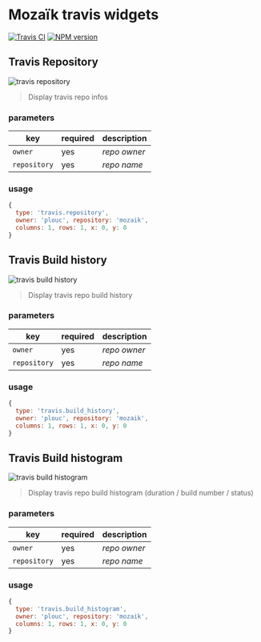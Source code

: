 # Mozaïk travis widgets

[![Travis CI](https://img.shields.io/travis/plouc/mozaik-ext-travis.svg?style=flat-square)](https://travis-ci.org/plouc/mozaik-ext-travis)
[![NPM version](https://img.shields.io/npm/v/mozaik-ext-travis.svg?style=flat-square)](https://www.npmjs.com/package/mozaik-ext-travis)


## Travis Repository

![travis repository](https://raw.githubusercontent.com/plouc/mozaik-ext-travis/master/preview/travis.repository.png)

> Display travis repo infos

### parameters

key          | required | description
-------------|----------|---------------
`owner`      | yes      | *repo owner*
`repository` | yes      | *repo name*

### usage

```javascript
{
  type: 'travis.repository',
  owner: 'plouc', repository: 'mozaik',
  columns: 1, rows: 1, x: 0, y: 0
}
```



## Travis Build history

![travis build history](https://raw.githubusercontent.com/plouc/mozaik-ext-travis/master/preview/travis.build_history.png)

> Display travis repo build history

### parameters

key          | required | description
-------------|----------|---------------
`owner`      | yes      | *repo owner*
`repository` | yes      | *repo name*

### usage

```javascript
{
  type: 'travis.build_history',
  owner: 'plouc', repository: 'mozaik',
  columns: 1, rows: 1, x: 0, y: 0
}
```



## Travis Build histogram

![travis build histogram](https://raw.githubusercontent.com/plouc/mozaik-ext-travis/master/preview/travis.build_histogram.png)

> Display travis repo build histogram (duration / build number / status)

### parameters

key          | required | description
-------------|----------|---------------
`owner`      | yes      | *repo owner*
`repository` | yes      | *repo name*

### usage

```javascript
{
  type: 'travis.build_histogram',
  owner: 'plouc', repository: 'mozaik',
  columns: 1, rows: 1, x: 0, y: 0
}
```
